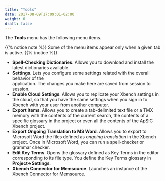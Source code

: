 ```yaml
---
title: "Tools"
date: 2017-08-09T17:09:01+02:00
weight: 6
draft: false
---
```


The **Tools** menu has the following menu items. 

{{% notice note %}}
Some of the menu items appear only when a given tab is active.
{{% /notice %}}

*	**Spell-Checking Dictionaries**. Allows you to download and install the 
	latest dictionaries available.
*	**Settings**. Lets you configure some settings related with the overall behavior of the 	
	application. The changes you make here are saved from session to session.
*	**Enable Cloud Settings**. Allows you to replicate your Xbench settings in the cloud, so that 
	you have the same settings when you sign in to Xbench with your user from another computer.
*	**Export Items**. Allows you to create a tab-delimited text file or a TMX memory with the 
	contents of the current search, the contents of a specific glossary in the project or even all 
	the contents of the ApSIC Xbench project.
*	**Export Ongoing Translation to MS Word**. Allows you to export to Microsoft Word the files 
	defined as *ongoing translation* in the Xbench project. Once in Microsoft Word, you can run a 
	spell-checker or grammar checker.
*	**Edit Key Terms**. Opens the glossary defined as Key Terms in the editor corresponding to its 
	file type. You define the Key Terms glossary in **Project->Settings**.
*	**Xbench Connector for Memsource**. Launches an instance of the Xbench Connector for Memsource.